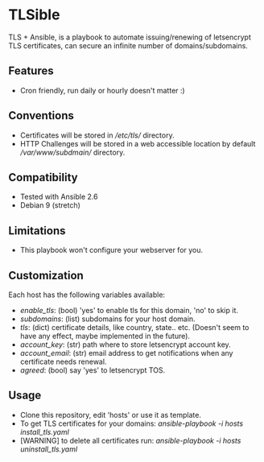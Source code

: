 # TLSible
TLS + Ansible, is a playbook to automate issuing/renewing of letsencrypt TLS certificates, can secure an infinite number of domains/subdomains.

## Features
* Cron friendly, run daily or hourly doesn't matter :)

## Conventions
* Certificates will be stored in */etc/tls/* directory.
* HTTP Challenges will be stored in a web accessible location by default */var/www/subdmain/* directory.

## Compatibility
* Tested with Ansible 2.6
* Debian 9 (stretch)

## Limitations
* This playbook won't configure your webserver for you.

## Customization
Each host has the following variables available:
* *enable_tls*: (bool) 'yes' to enable tls for this domain, 'no' to skip it.
* *subdomains*: (list) subdomains for your host domain.
* *tls*: (dict) certificate details, like country, state.. etc. (Doesn't seem to have any effect, maybe implemented in the future).
* *account_key*: (str) path where to store letsencrypt account key.
* *account\_email*: (str) email address to get notifications when any certificate needs renewal.
* *agreed*: (bool) say 'yes' to letsencrypt TOS.

## Usage
* Clone this repository, edit 'hosts' or use it as template.
* To get TLS certificates for your domains: *ansible-playbook -i hosts install\_tls.yaml*
* [WARNING] to delete all certificates run: *ansible-playbook -i hosts uninstall\_tls.yaml*

